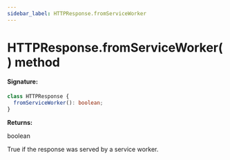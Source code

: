 ```yaml
---
sidebar_label: HTTPResponse.fromServiceWorker
---
```


# HTTPResponse.fromServiceWorker() method

#### Signature:

```typescript
class HTTPResponse {
  fromServiceWorker(): boolean;
}
```

**Returns:**

boolean

True if the response was served by a service worker.
